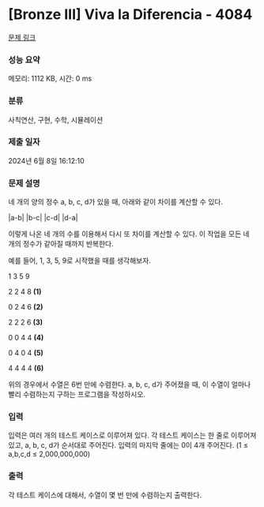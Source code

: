 # [Bronze III] Viva la Diferencia - 4084 

[문제 링크](https://www.acmicpc.net/problem/4084) 

### 성능 요약

메모리: 1112 KB, 시간: 0 ms

### 분류

사칙연산, 구현, 수학, 시뮬레이션

### 제출 일자

2024년 6월 8일 16:12:10

### 문제 설명

<p>네 개의 양의 정수 a, b, c, d가 있을 때, 아래와 같이 차이를 계산할 수 있다.</p>

<p>|a-b| |b-c| |c-d| |d-a|</p>

<p>이렇게 나온 네 개의 수를 이용해서 다시 또 차이를 계산할 수 있다. 이 작업을 모든 네 개의 정수가 같아질 때까지 반복한다.</p>

<p>예를 들어, 1, 3, 5, 9로 시작했을 때를 생각해보자.</p>

<p>1 3 5 9</p>

<p>2 2 4 8 <strong>(1)</strong></p>

<p>0 2 4 6 <strong>(2)</strong></p>

<p>2 2 2 6 <strong>(3)</strong></p>

<p>0 0 4 4 <strong>(4)</strong></p>

<p>0 4 0 4 <strong>(5)</strong></p>

<p>4 4 4 4 <strong>(6)</strong></p>

<p>위의 경우에서 수열은 6번 만에 수렴한다. a, b, c, d가 주어졌을 때, 이 수열이 얼마나 빨리 수렴하는지 구하는 프로그램을 작성하시오.</p>

### 입력 

 <p>입력은 여러 개의 테스트 케이스로 이루어져 있다. 각 테스트 케이스는 한 줄로 이루어져 있고, a, b, c, d가 순서대로 주어진다. 입력의 마지막 줄에는 0이 4개 주어진다. (1 ≤ a,b,c,d ≤ 2,000,000,000)</p>

### 출력 

 <p>각 테스트 케이스에 대해서, 수열이 몇 번 만에 수렴하는지 출력한다.</p>


